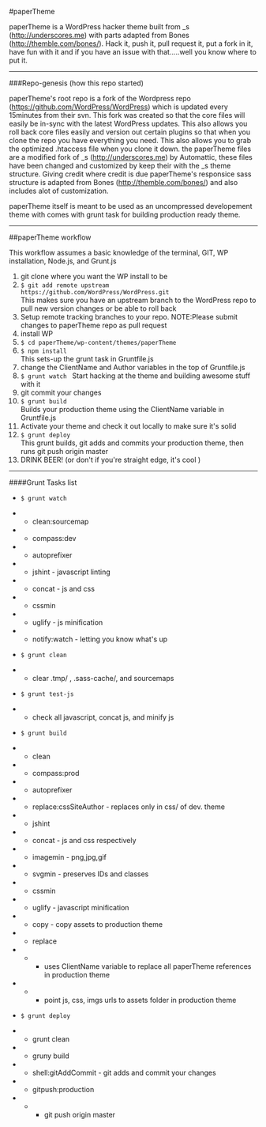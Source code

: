 #paperTheme

paperTheme is a WordPress hacker theme built from  _s (http://underscores.me) with parts adapted from Bones (http://themble.com/bones/). Hack it, push it, pull request it, put a fork in it, have fun with it and if you have an issue with that.....well you know where to put it.
<hr>
###Repo-genesis (how this repo started)

paperTheme's root repo is a fork of the Wordpress repo (https://github.com/WordPress/WordPress) which is updated every 15minutes from their svn. This fork was created so that the core files will easily be in-sync with the latest WordPress updates. This also allows you roll back core files easily 
and version out certain plugins so that when you clone the repo you have everything you need. This also allows you to grab the optimized .htaccess file when you clone it down. 
the paperTheme files are a modified fork of _s (http://underscores.me) by Automattic, these files have been changed and customized by keep their with the _s theme structure. Giving credit where credit is due paperTheme's responsice sass structure is adapted from Bones (http://themble.com/bones/) 
and also includes alot of customization.

paperTheme itself is meant to be used as an uncompressed developement theme with comes with grunt task for building production ready theme. 

<hr>
##paperTheme workflow

This workflow assumes a basic knowledge of the terminal, GIT, WP installation, Node.js, and Grunt.js 

1. git clone where you want the WP install to be 
2. ```$ git add remote upstream https://github.com/WordPress/WordPress.git ```<br>
   This makes sure you have an upstream branch to the WordPress repo to pull new version changes or be able to roll back 
3. Setup remote tracking branches to your repo. NOTE:Please submit changes to paperTheme repo as pull request   
4. install WP
5. ```$ cd paperTheme/wp-content/themes/paperTheme```<br>
6. ```$ npm install``` <br>
   This sets-up the grunt task in Gruntfile.js 
7. change the ClientName and Author variables in the top of Gruntfile.js 
8. ```$ grunt watch ``` 
  Start hacking at the theme and building awesome stuff with it
9. git commit your changes 
10. ```$ grunt build ``` <br>
   Builds your production theme using the ClientName variable in Gruntfile.js
11. Activate your theme and check it out locally to make sure it's solid
13. ```$ grunt deploy ``` <br>
    This grunt builds, git adds and commits your production theme, then runs git push origin master
14. DRINK BEER! (or don't if you're straight edge, it's cool )


<hr>

####Grunt Tasks list    

- ```$ grunt watch ```
- - clean:sourcemap
- - compass:dev
- - autoprefixer
- - jshint - javascript linting
- - concat - js and css
- - cssmin
- - uglify - js minification
- - notify:watch - letting you know what's up 
 
- ```$ grunt clean ```  
- - clear .tmp/ , .sass-cache/, and sourcemaps

- ```$ grunt test-js ```  
- - check all javascript, concat js, and minify js 

- ```$ grunt build ``` 
- - clean
- - compass:prod
- - autoprefixer
- - replace:cssSiteAuthor - replaces only in css/ of dev. theme
- - jshint
- - concat - js and css respectively 
- - imagemin - png,jpg,gif
- - svgmin - preserves IDs and classes
- - cssmin
- - uglify - javascript minification
- - copy - copy assets to production theme
- - replace 
- - - uses ClientName variable to replace all paperTheme references in production theme
- - - point js, css, imgs urls to assets folder in production theme


- ```$ grunt deploy ``` 
- - grunt clean
- - gruny build 
- - shell:gitAddCommit - git adds and commit your changes 
- - gitpush:production
- - - git push origin master
